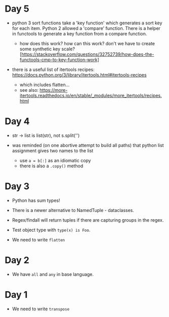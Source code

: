 # Day 5

- python 3 sort functions take a 'key function' which generates a sort key for
  each item. Python 2 allowed a 'compare' function. There is a helper in
  functools to generate a key function from a compare function.

  - how does this work? how can this work? don\'t we have to create some
    synthetic key scale?
    [https://stackoverflow.com/questions/32752739/how-does-the-functools-cmp-to-key-function-work]

- there is a useful list of itertools recipes:
  https://docs.python.org/3/library/itertools.html#itertools-recipes
  - which includes flatten...
  - see also: https://more-itertools.readthedocs.io/en/stable/_modules/more_itertools/recipes.html

# Day 4

- str -> list is list(str), not s.split('')

- was reminded (on one abortive attempt to build all paths) that python list
  assignment gives two names to the list
  - use `a = b[:]` as an idiomatic copy
  - there is also a `.copy()` method

# Day 3

- Python has sum types!

- There is a newer alternative to NamedTuple - dataclasses.

- Regex/findall will return tuples if there are capturing groups in the regex.

- Test object type with `type(x) is Foo`.

- We need to write `flatten`

# Day 2

- We have `all` and `any` in base language.

# Day 1

- We need to write `transpose`
